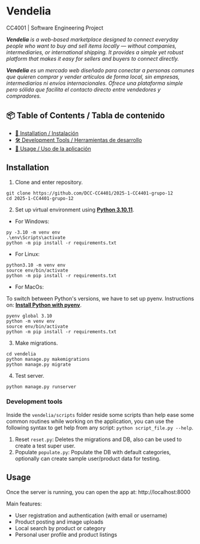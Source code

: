# Vendelia

CC4001 | Software Engineering Project

_**Vendelia** is a web-based marketplace designed to connect everyday people who want to buy and sell items locally — without companies, intermediaries, or international shipping. It provides a simple yet robust platform that makes it easy for sellers and buyers to connect directly._


_**Vendelia** es un mercado web diseñado para conectar a personas comunes que quieren comprar y vender artículos de forma local, sin empresas, intermediarios ni envíos internacionales. Ofrece una plataforma simple pero sólida que facilita el contacto directo entre vendedores y compradores._


## 📦 Table of Contents / Tabla de contenido

- [🧰 Installation / Instalación](#-installation--instalación)
- [🛠 Development Tools / Herramientas de desarrollo](#-development-tools--herramientas-de-desarrollo)
- [🚀 Usage / Uso de la aplicación](#-usage--uso-de-la-aplicación)


## Installation

1. Clone and enter repository.

```
git clone https://github.com/DCC-CC4401/2025-1-CC4401-grupo-12
cd 2025-1-CC4401-grupo-12
```

2. Set up virtual environment using [**Python 3.10.11**](https://www.python.org/downloads/release/python-31011/).

- For Windows:
```
py -3.10 -m venv env
.\env\Scripts\activate
python -m pip install -r requirements.txt
```

- For Linux:
```
python3.10 -m venv env
source env/bin/activate
python -m pip install -r requirements.txt
```

- For MacOs:

To switch between Python's versions, we have to set up pyenv. Instructions on: [**Install Python with pyenv**](https://mac.install.guide/python/install-pyenv ).

```
pyenv global 3.10
python -m venv env
source env/bin/activate
python -m pip install -r requirements.txt
```

3. Make migrations.
```
cd vendelia
python manage.py makemigrations
python manage.py migrate
```

4. Test server.
```
python manage.py runserver
```

### Development tools
Inside the `vendelia/scripts` folder reside some scripts than help ease some common routines while working on the application, you can use the following syntax to get help from any script: `python script_file.py --help`.

1. Reset `reset.py`: Deletes the migrations and DB, also can be used to create a test super user.
2. Populate `populate.py`: Populate the DB with default categories, optionally can create sample user/product data for testing.

## Usage

Once the server is running, you can open the app at: http://localhost:8000

Main features:
- User registration and authentication (with email or username)
- Product posting and image uploads
- Local search by product or category
- Personal user profile and product listings